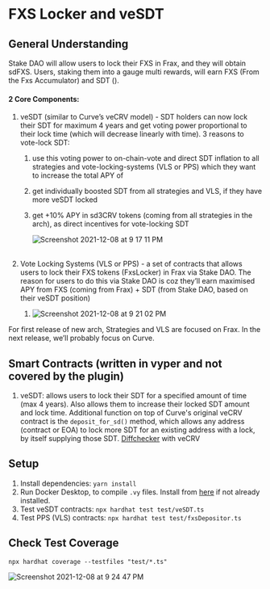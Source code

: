 # FXS Locker and veSDT

## General Understanding

Stake DAO will allow users to lock their FXS in Frax, and they will obtain sdFXS. Users, staking them into a gauge multi rewards, will earn FXS (From the Fxs Accumulator) and SDT ().

#### 2 Core Components:

1. veSDT (similar to Curve’s veCRV model) - SDT holders can now lock their SDT for maximum 4 years and get voting power proportional to their lock time (which will decrease linearly with time). 3 reasons to vote-lock SDT:

   1. use this voting power to on-chain-vote and direct SDT inflation to all strategies and vote-locking-systems (VLS or PPS) which they want to increase the total APY of
   2. get individually boosted SDT from all strategies and VLS, if they have more veSDT locked
   3. get +10% APY in sd3CRV tokens (coming from all strategies in the arch), as direct incentives for vote-locking SDT
   
      ![Screenshot 2021-12-08 at 9 17 11 PM](https://user-images.githubusercontent.com/22425782/145238612-22e9374d-baf0-4c07-8543-b1aab536ffb8.png)
      </br></br>

2. Vote Locking Systems (VLS or PPS) - a set of contracts that allows users to lock their FXS tokens (FxsLocker) in Frax via Stake DAO. The reason for users to do this via Stake DAO is coz they’ll earn maximised APY from FXS (coming from Frax) + SDT (from Stake DAO, based on their veSDT position)
   1. ![Screenshot 2021-12-08 at 9 21 02 PM](https://user-images.githubusercontent.com/22425782/145239266-d4e52cfe-62d6-4626-a0a9-516e40e060b3.png)


For first release of new arch, Strategies and VLS are focused on Frax. In the next release, we’ll probably focus on Curve.

## Smart Contracts (written in vyper and not covered by the plugin)
1. veSDT: allows users to lock their SDT for a specified amount of time (max 4 years). Also allows them to increase their locked SDT amount and lock time. Additional function on top of Curve's original veCRV contract is the `deposit_for_sd()` method, which allows any address (contract or EOA) to lock more SDT for an existing address with a lock, by itself supplying those SDT. [Diffchecker](https://www.diffchecker.com/KlfDdLCk) with veCRV

## Setup

1. Install dependencies: `yarn install`
2. Run Docker Desktop, to compile `.vy` files. Install from [here](https://www.docker.com/products/docker-desktop) if not already installed.
2. Test veSDT contracts: `npx hardhat test test/veSDT.ts`
3. Test PPS (VLS) contracts: `npx hardhat test test/fxsDepositor.ts`

## Check Test Coverage

`npx hardhat coverage --testfiles "test/*.ts"`

![Screenshot 2021-12-08 at 9 24 47 PM](https://user-images.githubusercontent.com/22425782/145239916-621d60b0-c71f-47cc-bacd-28391eda955e.png)
